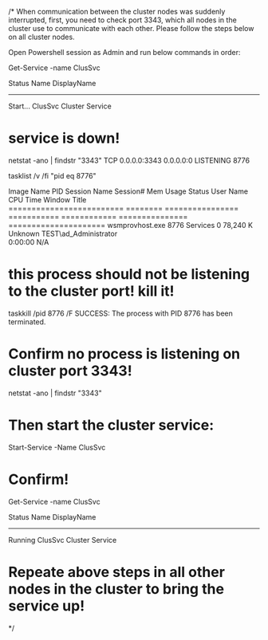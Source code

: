 /* 
When communication between the cluster nodes was suddenly interrupted, first, you need to check port 3343, which all nodes in the cluster use to communicate with each other. Please follow the steps below on all cluster nodes.

Open Powershell session as Admin and run below commands in order:

Get-Service -name ClusSvc

Status   Name               DisplayName                           
------   ----               -----------                           
Start... ClusSvc            Cluster Service                       
# service is down!

netstat -ano | findstr "3343"
  TCP    0.0.0.0:3343           0.0.0.0:0              LISTENING       8776

tasklist /v /fi "pid eq 8776"

Image Name                     PID Session Name        Session#    Mem Usage Status          User Name                                            
  CPU Time Window Title                                                            
========================= ======== ================ =========== ============ =============== =====================
wsmprovhost.exe               8776 Services                   0     78,240 K Unknown         TEST\ad_Administrator                                
   0:00:00 N/A                                                                     
# this process should not be listening to the cluster port! kill it!

taskkill /pid 8776 /F
SUCCESS: The process with PID 8776 has been terminated.

# Confirm no process is listening on cluster port 3343!
netstat -ano | findstr "3343"

# Then start the cluster service:
Start-Service -Name ClusSvc

# Confirm!
Get-Service -name ClusSvc

Status   Name               DisplayName                           
------   ----               -----------                           
Running  ClusSvc            Cluster Service

# Repeate above steps in all other nodes in the cluster to bring the service up!
*/
